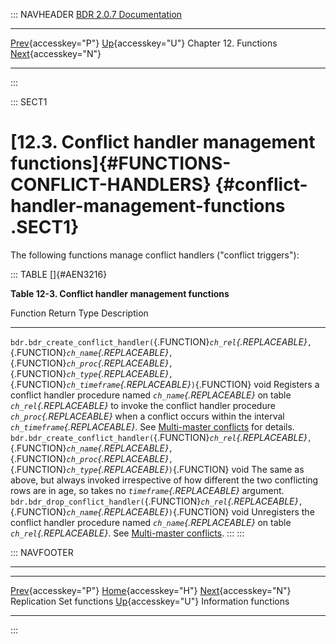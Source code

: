 ::: NAVHEADER
  [BDR 2.0.7 Documentation](index.md)
  ------------------------------------------------------------------------------------ ------------------------------------- ----------------------- ---------------------------------------------------------------------------
  [Prev](functions-replication-sets.md "Replication Set functions"){accesskey="P"}   [Up](functions.md){accesskey="U"}    Chapter 12. Functions    [Next](functions-information.md "Information functions"){accesskey="N"}

------------------------------------------------------------------------
:::

::: SECT1
# [12.3. Conflict handler management functions]{#FUNCTIONS-CONFLICT-HANDLERS} {#conflict-handler-management-functions .SECT1}

The following functions manage conflict handlers (\"conflict
triggers\"):

::: TABLE
[]{#AEN3216}

**Table 12-3. Conflict handler management functions**

  Function                                                                                                                                                                                                                                                   Return Type   Description
  ---------------------------------------------------------------------------------------------------------------------------------------------------------------------------------------------------------------------------------------------------------- ------------- ------------------------------------------------------------------------------------------------------------------------------------------------------------------------------------------------------------------------------------------------------------------------------------------------------------------
  `bdr.bdr_create_conflict_handler(`{.FUNCTION}*`ch_rel`{.REPLACEABLE}*`, `{.FUNCTION}*`ch_name`{.REPLACEABLE}*`, `{.FUNCTION}*`ch_proc`{.REPLACEABLE}*`, `{.FUNCTION}*`ch_type`{.REPLACEABLE}*`, `{.FUNCTION}*`ch_timeframe`{.REPLACEABLE}*`)`{.FUNCTION}   void          Registers a conflict handler procedure named *`ch_name`{.REPLACEABLE}* on table *`ch_rel`{.REPLACEABLE}* to invoke the conflict handler procedure *`ch_proc`{.REPLACEABLE}* when a conflict occurs within the interval *`ch_timeframe`{.REPLACEABLE}*. See [Multi-master conflicts](conflicts.md) for details.
  `bdr.bdr_create_conflict_handler(`{.FUNCTION}*`ch_rel`{.REPLACEABLE}*`, `{.FUNCTION}*`ch_name`{.REPLACEABLE}*`, `{.FUNCTION}*`ch_proc`{.REPLACEABLE}*`, `{.FUNCTION}*`ch_type`{.REPLACEABLE}*`)`{.FUNCTION}                                                void          The same as above, but always invoked irrespective of how different the two conflicting rows are in age, so takes no *`timeframe`{.REPLACEABLE}* argument.
  `bdr.bdr_drop_conflict_handler(`{.FUNCTION}*`ch_rel`{.REPLACEABLE}*`, `{.FUNCTION}*`ch_name`{.REPLACEABLE}*`)`{.FUNCTION}                                                                                                                                  void          Unregisters the conflict handler procedure named *`ch_name`{.REPLACEABLE}* on table *`ch_rel`{.REPLACEABLE}*. See [Multi-master conflicts](conflicts.md).
:::
:::

::: NAVFOOTER

------------------------------------------------------------------------

  -------------------------------------------------------- ------------------------------------- ---------------------------------------------------
  [Prev](functions-replication-sets.md){accesskey="P"}     [Home](index.md){accesskey="H"}     [Next](functions-information.md){accesskey="N"}
  Replication Set functions                                 [Up](functions.md){accesskey="U"}                                Information functions
  -------------------------------------------------------- ------------------------------------- ---------------------------------------------------
:::
